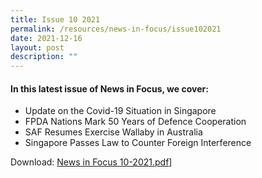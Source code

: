 ```yaml
---
title: Issue 10 2021
permalink: /resources/news-in-focus/issue102021
date: 2021-12-16
layout: post
description: ""
---
```

#### In this latest issue of News in Focus, we cover:
* Update on the Covid-19 Situation in Singapore
* FPDA Nations Mark 50 Years of Defence Cooperation
* SAF Resumes Exercise Wallaby in Australia
* Singapore Passes Law to Counter Foreign Interference

Download: [News in Focus 10-2021.pdf](/files/News%20in%20Focus%2010-2021.pdf)]